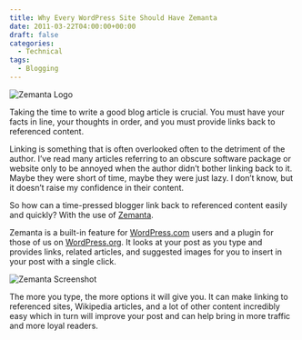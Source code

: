 ```yaml
---
title: Why Every WordPress Site Should Have Zemanta
date: 2011-03-22T04:00:00+00:00
draft: false
categories:
  - Technical
tags:
  - Blogging
---
```


![Zemanta Logo](/images/2011/03/Zemanta-logo.png)

Taking the time to write a good blog article is crucial. You must have your facts in line, your thoughts in order, and you must provide links back to referenced content.

Linking is something that is often overlooked often to the detriment of the author. I’ve read many articles referring to an obscure software package or website only to be annoyed when the author didn’t bother linking back to it. Maybe they were short of time, maybe they were just lazy. I don’t know, but it doesn’t raise my confidence in their content.

So how can a time-pressed blogger link back to referenced content easily and quickly? With the use of [Zemanta](http://wordpress.org/extend/plugins/zemanta/).

Zemanta is a built-in feature for [WordPress.com](http://www.wordpress.com) users and a plugin for those of us on [WordPress.org](http://www.wordpress.org). It looks at your post as you type and provides links, related articles, and suggested images for you to insert in your post with a single click.


![Zemanta Screenshot](/images/2011/03/Zemanta-screenshot-350x180-1.png "he options window for Zemanta. Clicking on the 'Zemanta' link, an image, or an article will add it to your post automatically.")

The more you type, the more options it will give you. It can make linking to referenced sites, Wikipedia articles, and a lot of other content incredibly easy which in turn will improve your post and can help bring in more traffic and more loyal readers.
